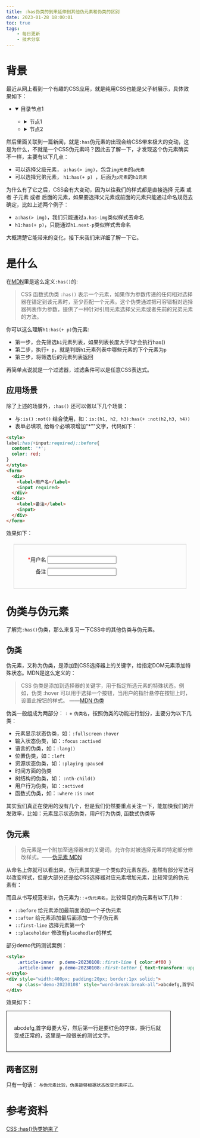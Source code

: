 ```yaml
---
title: :has伪类的到来延伸到其他伪元素和伪类的区别
date: 2023-01-28 18:00:01
toc: true
tags:
    - 每日更新
    - 技术分享
---
```


# 背景

最近从网上看到一个有趣的CSS应用，就是纯用CSS也能是父子树展示，具体效果如下：

<ul class="tree">
  <li>
    <details open>
      <summary style="display: list-item;">目录节点1</summary>
      <ul >
        <li>
          <details>
            <summary style="display: list-item;">节点1</summary>
            <ul>
              <li>子节点1-1</li>
              <li>子节点1-2</li>
            </ul>
          </details>
        </li>
        <li>
          <details>
            <summary style="display: list-item;">节点2</summary>
            <ul>
              <li>子节点2-1</li>
              <li>子节点2-2</li>
            </ul>
          </details>
        </li>
      </ul>
    </details>
  </li>
</ul>

然后里面关联到一篇新闻，就是`:has`伪元素的出现会给CSS带来极大的变动，这是为什么，不就是一个CSS伪元素吗？因此去了解一下，才发现这个伪元素确实不一样，主要有以下几点：

- 可以选择父级元素， `a:has(> img)`，包含`img元素`的`a元素`
- 可以选择兄弟元素， `h1:has(+ p) `，后面为`p元素`的`h1元素`

为什么有了它之后，CSS会有大变动，因为以往我们的样式都是直接选择 元素 或者 子元素 或者 后面的元素，如果要选择父元素或前面的元素只能通过命名规范去确定，比如上述两个例子：

- `a:has(> img)`，我们只能通过`a.has-img`类似样式去命名
- `h1:has(+ p)`，只能通过`h1.next-p`类似样式去命名

大概清楚它能带来的变化，接下来我们来详细了解一下它。
<!-- more -->

# 是什么

在[MDN](https://developer.mozilla.org/zh-CN/docs/Web/CSS/:has)里是这么定义`:has()`的:

> CSS 函数式伪类 `:has()` 表示一个元素，如果作为参数传递的任何相对选择器在锚定到该元素时，至少匹配一个元素。这个伪类通过把可容错相对选择器列表作为参数，提供了一种针对引用元素选择父元素或者先前的兄弟元素的方法。

你可以这么理解`h1:has(+ p)`伪元素:

- 第一步，会先筛选`h1`元素列表，如果列表长度大于1才会执行has()
- 第二步，执行`+ p`，就是判断`h1`元素列表中哪些元素的下个元素为`p`
- 第三步，将筛选后的元素列表返回

再简单点说就是一个过滤器，过滤条件可以是任意CSS表达式。

## 应用场景

除了上述的场景外，`:has()` 还可以做以下几个场景：

- 与`:is()` `:not()` 结合使用，如：`is:(h1, h2, h3):has(+ :not(h2,h3, h4))` 
- 表单必填项, 给每个必填项增加"*""文字，代码如下：

```html
<style>
label:has(+input:required)::before{
  content: '*';
  color: red;
}
</style>
<form>
  <div>
    <label>用户名</label>
    <input required>
  </div>
  <div>
    <label>备注</label>
    <input>
  </div>
</form>
```
效果如下：
<div style="border:1px solid #ccc;margin:20px;padding:20px;">
<style>
label:has(+input:required)::before{
  content: '*';
  color: red;
  width:1em;
  display:inline-block;
}
</style>
<form>
  <div style="margin:10px">
    <label  style="display:inline-block;width:4em; text-align:right;">用户名</label>
    <input required>
  </div>
  <div style="margin:10px">
    <label  style="display:inline-block;width:4em; text-align:right;">备注</label>
    <input>
  </div>
</form>
</div>


# 伪类与伪元素
了解完`:has()`伪类，那么来复习一下CSS中的其他伪类与伪元素。

## 伪类

伪元素，又称为伪类，是添加到CSS选择器上的关键字，给指定DOM元素添加特殊状态。MDN是这么定义的：

> CSS 伪类是添加到选择器的关键字，用于指定所选元素的特殊状态。例如，伪类 :hover 可以用于选择一个按钮，当用户的指针悬停在按钮上时，设置此按钮的样式。 ——[MDN 伪类](https://developer.mozilla.org/zh-CN/docs/Web/CSS/Pseudo-classes)

伪类一般组成为两部分： `:` + `伪类名`，按照伪类的功能进行划分，主要分为以下几类：

- 元素显示状态伪类，如：`:fullscreen` `:hover`
- 输入状态伪类，如：`:focus` `:actived`
- 语言的伪类，如：`:lang()`
- 位置伪类，如：`:left`
- 资源状态伪类，如：`:playing` `:paused`
- 时间方面的伪类
- 树结构的伪类，如： `:nth-child()`
- 用户行为伪类，如：`:actived`
- 函数式伪类，如：`:where` `:is` `:not`

其实我们真正在使用的没有几个，但是我们仍然要重点关注一下，能加快我们的开发效率，比如：元素显示状态伪类，用户行为伪类, 函数式伪类等

## 伪元素

> 伪元素是一个附加至选择器末的关键词，允许你对被选择元素的特定部分修改样式。——[伪元素 MDN](https://developer.mozilla.org/zh-CN/docs/Web/CSS/Pseudo-elements)

从命名上你就可以看出来，伪元素其实是一个类似的元素东西，虽然有部分写法可以改变样式，但是大部分还是给CSS选择器对应元素增加元素，比较常见的伪元素有：

而且从书写规范来讲，伪元素为`::`+`伪元素名`，比较常见的伪元素有以下几种：

- `::before` 给元素添加最前面添加一个子伪元素
- `::after` 给元素添加最后面添加一个子伪元素
- `::first-line` 选择元素第一个
- `::placeholder` 修改有`placehodler`的样式

部分demo代码测试案例：
```html
<style>
    .article-inner  p.demo-20230108::first-line { color:#f00 }
    .article-inner  p.demo-20230108::first-letter { text-transform: uppercase }
</style>
<div style="width:400px; padding:20px; border:1px solid;">
    <p class='demo-20230108' style="word-break:break-all">abcdefg,首字母要大写，然后第一行是要红色的字体，换行后就变成正常的，这里是一段很长的测试文字。</p>
</div>
```
效果如下：

<style>
    .article-inner  p.demo-20230108::first-line { color:#f00 }
    .article-inner  p.demo-20230108::first-letter { text-transform: uppercase }
</style>
<div style="width:400px; padding:20px; border:1px solid;">
    <p class='demo-20230108' style="word-break:break-all">abcdefg,首字母要大写，然后第一行是要红色的字体，换行后就变成正常的，这里是一段很长的测试文字。</p>
</div>

## 两者区别

只有一句话： `与伪元素比较，伪类能够根据状态改变元素样式。`


# 参考资料
[CSS :has()伪类她来了](https://www.zhangxinxu.com/wordpress/2022/08/css-has-pseudo-class/)